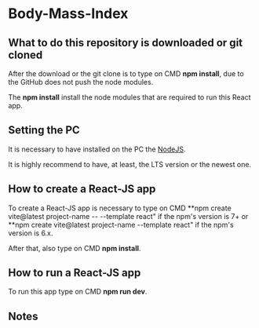 # Body-Mass-Index

## What to do this repository is downloaded or git cloned

After the download or the git clone is to type on CMD **npm install**, due to the GitHub does not push the node modules.

The **npm install** install the node modules that are required to run this React app.

## Setting the PC

It is necessary to have installed on the PC the [NodeJS](https://nodejs.org/en/).

It is highly recommend to have, at least, the LTS version or the newest one.

## How to create a React-JS app

To create a React-JS app is necessary to type on CMD **npm create vite@latest project-name -- --template react" if the npm's version is 7+ or **npm create vite@latest project-name --template react" if the npm's version is 6.x.

After that, also type on CMD **npm install**.

## How to run a React-JS app

To run this app type on CMD **npm run dev**.

## Notes
